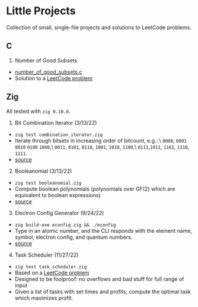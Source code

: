 # Little Projects

Collection of small, single-file projects and solutions to LeetCode problems.

## C

1. Number of Good Subsets
 * [number\_of\_good\_subsets.c](number_of_good_subsets.c)
 * Solution to a [LeetCode
   problem](https://leetcode.com/problems/the-number-of-good-subsets/)

## Zig

All tested with `zig 0.10.0`.

1. Bit Combination Iterator (3/13/22)
 * `zig test combination_iterator.zig`
 * Iterate through bitsets in increasing order of bitcount, e.g.: \ `0000`,
   `0001` `0010` `0100` `1000`,\ `0011`, `0101`, `0110`, `1001`, `1010`,
   `1100`,\ `0111`,`1011`, `1101`, `1110`, `1111`.
 * [source](https://github.com/SnootierMoon/Booleanomial-v2)
2. Booleanomial (3/13/22)
 * `zig test booleanomial.zig`
 * Compute boolean polynomials (polynomials over GF(2) which are equivalent to
   boolean expressions)
 * [source](https://github.com/SnootierMoon/Booleanomial-v2)
3. Electron Config Generator (9/24/22)
 * `zig build-exe econfig.zig && ./econfig`
 * Type in an atomic number, and the CLI responds with the element name,
   symbol, electron config, and quantum numbers.
 * [source](https://gist.github.com/SnootierMoon/b0a3c4bca360a3600eca79400c73de1c)
4. Task Scheduler (11/27/22)
 * `zig test task_scheduler.zig`
 * Based on a [LeetCode
   problem](https://leetcode.com/problems/maximum-profit-in-job-scheduling/)
 * Designed to be foolproof: no overflows and bad stuff for full range of
   input
 * Given a list of tasks with set times and profits, compute the optimal task
   which maximizes profit.
